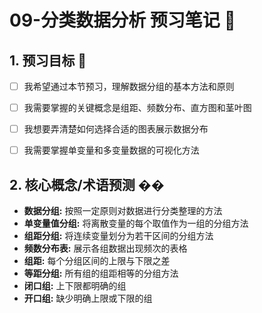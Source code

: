 # 09-分类数据分析 预习笔记 🚀


## 1. 预习目标 🎯
* [ ] 我希望通过本节预习，理解数据分组的基本方法和原则
* [ ] 我需要掌握的关键概念是组距、频数分布、直方图和茎叶图
* [ ] 我想要弄清楚如何选择合适的图表展示数据分布
* [ ] 我需要掌握单变量和多变量数据的可视化方法


## 2. 核心概念/术语预测 ��
* **数据分组:** 按照一定原则对数据进行分类整理的方法
* **单变量值分组:** 将离散变量的每个取值作为一组的分组方法
* **组距分组:** 将连续变量划分为若干区间的分组方法
* **频数分布表:** 展示各组数据出现频次的表格
* **组距:** 每个分组区间的上限与下限之差
* **等距分组:** 所有组的组距相等的分组方法
* **闭口组:** 上下限都明确的组
* **开口组:** 缺少明确上限或下限的组
